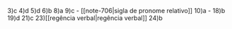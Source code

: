 
3)c
4)d
5)d
6)b
8)a
9)c - [[note-706|sigla de pronome relativo]]
10)a - 
18)b
19)d
21)c
23)[[regência verbal|regência verbal]]
24)b


